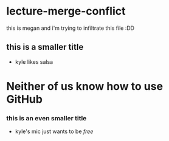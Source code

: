 # lecture-merge-conflict

this is megan and i'm trying to infiltrate this file :DD

## this is a smaller title
* kyle likes salsa

# Neither of us know how to use GitHub

### this is an even smaller title
- kyle's mic just wants to be *free*
